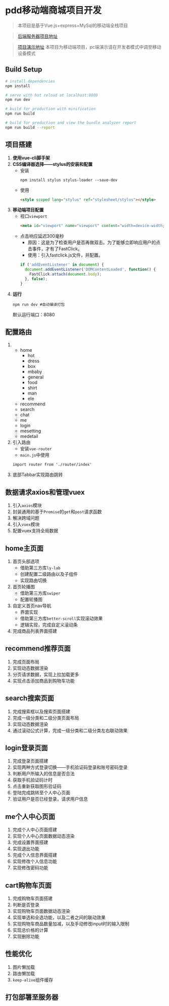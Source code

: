 # pdd移动端商城项目开发

> 本项目是基于Vue.js+express+MySql的移动端全栈项目

> [后端服务器项目地址](https://github.com/fu-x/pdd-server)

> [项目演示地址](http://coolxiang.top/pdd)
> 本项目为移动端项目，pc端演示请在开发者模式中调至移动设备模式
## Build Setup

``` bash
# install dependencies
npm install

# serve with hot reload at localhost:8080
npm run dev

# build for production with minification
npm run build

# build for production and view the bundle analyzer report
npm run build --report
```

## 项目搭建
1. **使用vue-cli脚手架**
2. **CSS编译器选择——stylus的安装和配置**
   * 安装
      ```shell
      npm install stylus stylus-loader --save-dev
      ```
   * 使用
      ```html
      <style scoped lang="stylus" ref="stylesheet/stylus"></style>
      ```
3. **移动端项目配置**
   * 视口`viewport`
      ```html
      <meta id="viewport" name="viewport" content="width=device-width; initial-scale=1.0; maximum-scale=1.0; minimum-scale=1.0; user-scalable=no;">
      ```
   * 点击响应延迟300毫秒
     + 原因：这是为了检查用户是否再做双击。为了能够立即响应用户的点击事件，才有了FastClick。
     + 使用：引入fastclick.js文件，并配置。
      ```javascript
      if ('addEventListener' in document) {
        document.addEventListener('DOMContentLoaded', function() {
          FastClick.attach(document.body);
        }, false);
      }
      ```
4. **运行**
   ```shell
   npm run dev #自动编译打包
   ```
   默认运行端口：8080
## 配置路由
1. - home
     * hot
     * dress
     * box
     * mbaby
     * general
     * food
     * shirt
     * man
     * ele
   - recommend
   - search
   - chat
   - me
   - login
   - mesetting
   - medetail
2. 引入路由
   * 安装`vue-router`
   * `main.js`中使用 
    ```html
    import router from './router/index'
    ```
3. 底部Tabbar实现路由跳转
   
## 数据请求axios和管理vuex
1. 引入`axios`模块
2. 封装通用的基于`Promise`的`get`和`post`请求函数
3. 解决跨域问题
4. 引入`vuex`模块
5. 配置vuex支持全局数据

## home主页面
1. 首页头部选项
   + 借助第三方库`ly-lab`
   + 创建配置二级路由以及子组件
   + 实现路由切换
2. 首页轮播图
   + 借助第三方库`swiper`
   + 配置轮播图
3. 自定义首页nav导航
   + 界面实现
   + 借助第三方库`better-scroll`实现滚动效果
   + 逻辑实现，完成自定义滚动条
4. 完成商品列表界面搭建
   
## recommend推荐页面
1. 完成页面布局
2. 实现动态数据渲染
3. 分页请求数据，实现上拉加载更多
4. 实现点击添加商品到购物车功能
   
## search搜索页面
1. 完成搜索框以及搜索页面搭建
2. 完成一级分类和二级分类页面布局
3. 实现动态数据渲染
4. 通过滚动公式计算，完成一级分类和二级分类左右联动效果
   
## login登录页面
1. 完成登录页面搭建
2. 实现两种方式登录切换——手机验证码登录和账号密码登录
3. 判断用户所输入的信息是否合法
4. 获取手机验证码计时
5. 点击重新获取图形验证码
6. 登陆完成跳转至个人中心页面
7. 验证用户是否已经登录，请求用户信息

## me个人中心页面
1. 完成个人中心页面搭建
2. 实现个人中心页面数据动态渲染
3. 完成设置界面搭建
4. 实现退出功能
5. 完成个人信息界面搭建
6. 实现修改个人信息功能
7. 实现修改密码功能
  
## cart购物车页面
1. 完成购物车页面搭建
2. 判断是否登录
3. 实现购物车页面数据动态渲染
4. 实现单选和全选功能，以及二者之间的联动效果
5. 实现购物车商品数量加减，以及手动修改input时的输入限制
6. 实现总价格的计算
7. 实现删除功能

## 性能优化
1. 图片懒加载
2. 路由懒加载
3. `keep-alive`组件缓存

## 打包部署至服务器